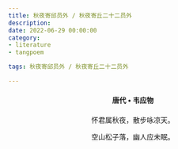 ```yaml
---
title: 秋夜寄邱员外 / 秋夜寄丘二十二员外
description:
date: 2022-06-29 00:00:00
category:
- literature
- tangpoem

tags: 秋夜寄邱员外 / 秋夜寄丘二十二员外

---
```


<div id="poem-author">
唐代 • 韦应物
</div>
<div id="poem-body">
<p class="poem-paragraph">怀君属秋夜，散步咏凉天。</p>
<p class="poem-paragraph">空山松子落，幽人应未眠。</p>

</div>

<style>

#poem-author {
    width: 100%;
    text-align: center;
    margin: 20px 0;
    font-weight: bold;
}
#poem-body {
    width: 100%;
    text-align: center;
}
.poem-paragraph {
    font-family: "仿宋"
}

</style>